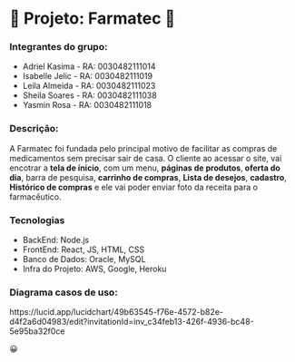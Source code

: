 <h1>&#128137; Projeto: Farmatec &#x1F48A;</h1>

<h3>Integrantes do grupo: </h3>

<ul>
  <li>Adriel Kasima - RA: 0030482111014</li>
  <li>Isabelle Jelic - RA: 0030482111019</li>
  <li>Leila Almeida - RA: 0030482111023</li>
  <li>Sheila Soares - RA: 0030482111038</li>
  <li>Yasmin Rosa - RA: 0030482111018</li>
</ul>

<h3>Descrição: </h3>
<p> A Farmatec foi fundada pelo principal motivo de facilitar as compras de medicamentos sem precisar sair de casa.
 O cliente ao acessar o site, vai encotrar a <b>tela de ínicio</b>, com um menu, <b>páginas de produtos</b>,<b> oferta do dia</b>, barra de pesquisa, <b>carrinho de compras</b>, <b>Lista de desejos</b>, <b>cadastro</b>, <b>Histórico de compras</b> e ele vai poder enviar foto da receita para o farmacêutico.</p>

<h3>Tecnologias</h3>

<ul>
  <li>BackEnd: Node.js</li>
<li>FrontEnd: React, JS, HTML, CSS</li>
<li>Banco de Dados: Oracle, MySQL</li>
<li>Infra do Projeto: AWS, Google, Heroku</li>
</ul>

<h3>Diagrama casos de uso: </h3>
https://lucid.app/lucidchart/49b63545-f76e-4572-b82e-d4f2a6d04983/edit?invitationId=inv_c34feb13-426f-4936-bc48-5e95ba32f0ce

&#128512;
